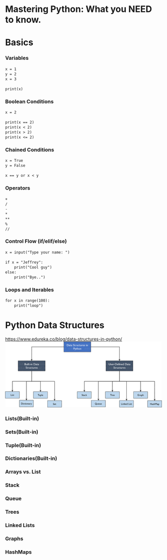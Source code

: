 # Mastering Python: What you NEED to know.

# Basics

### Variables
    x = 1
    y = 2
    x = 3

    print(x)

### Boolean Conditions
    x = 2

    print(x == 2)
    print(x < 2)
    print(x > 2)
    print(x <= 2)

### Chained Conditions
    x = True
    y = False

    x == y or x < y

### Operators
    +
    /
    -
    *
    **
    %
    //

### Control Flow (if/elif/else)
    x = input("Type your name: ")

    if x = "Jeffrey":
        print("Cool guy")
    else:
        print("Bye..")
    
### Loops and Iterables
    for x in range(100):
        print("loop")

# Python Data Structures
https://www.edureka.co/blog/data-structures-in-python/
![](https://github.com/JeffLoboz/LearnPython/blob/main/images/TreeStructure-Data-Structures-in-Python-Edureka1.png)

### Lists(Built-in)

### Sets(Built-in)

### Tuple(Built-in)

### Dictionaries(Built-in)

### Arrays vs. List

### Stack

### Queue

### Trees

### Linked Lists

### Graphs

### HashMaps
